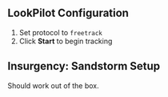 ## LookPilot Configuration
1. Set protocol to `freetrack`
2. Click **Start** to begin tracking

## Insurgency: Sandstorm Setup
Should work out of the box. 